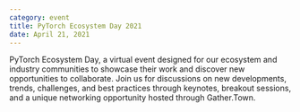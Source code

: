 ```yaml
---
category: event
title: PyTorch Ecosystem Day 2021
date: April 21, 2021
---
```


PyTorch Ecosystem Day, a virtual event designed for our ecosystem and industry communities to showcase their work and discover new opportunities to collaborate. Join us for discussions on new developments, trends, challenges, and best practices through keynotes, breakout sessions, and a unique networking opportunity hosted through Gather.Town.
